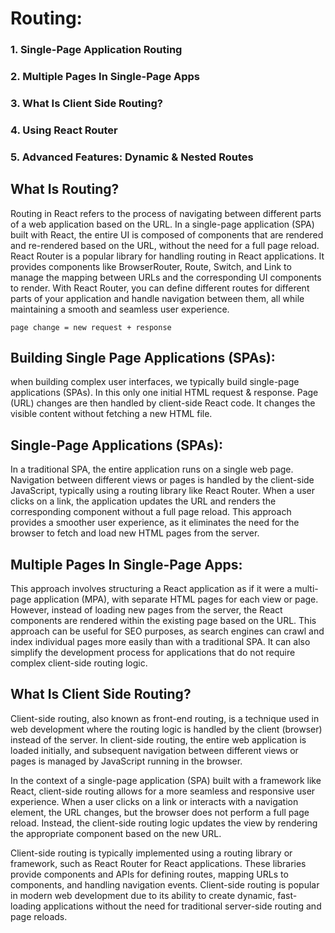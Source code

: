 # Routing:
### 1. Single-Page Application Routing
### 2. Multiple Pages In Single-Page Apps
### 3. What Is Client Side Routing?
### 4. Using React Router
### 5. Advanced Features: Dynamic & Nested Routes

## What Is Routing?
Routing in React refers to the process of navigating between different parts of a web application based on the URL. In a single-page application (SPA) built with React, the entire UI is composed of components that are rendered and re-rendered based on the URL, without the need for a full page reload. React Router is a popular library for handling routing in React applications. It provides components like BrowserRouter, Route, Switch, and Link to manage the mapping between URLs and the corresponding UI components to render. With React Router, you can define different routes for different parts of your application and handle navigation between them, all while maintaining a smooth and seamless user experience.

`page change = new request + response`

## Building Single Page Applications (SPAs):
when building complex user interfaces, we typically build single-page applications (SPAs). In this only one initial HTML request & response. Page (URL) changes are then handled by client-side React code. It changes the visible content without fetching a new HTML file.

## Single-Page Applications (SPAs):
In a traditional SPA, the entire application runs on a single web page. Navigation between different views or pages is handled by the client-side JavaScript, typically using a routing library like React Router. When a user clicks on a link, the application updates the URL and renders the corresponding component without a full page reload. This approach provides a smoother user experience, as it eliminates the need for the browser to fetch and load new HTML pages from the server.

## Multiple Pages In Single-Page Apps:
This approach involves structuring a React application as if it were a multi-page application (MPA), with separate HTML pages for each view or page. However, instead of loading new pages from the server, the React components are rendered within the existing page based on the URL. This approach can be useful for SEO purposes, as search engines can crawl and index individual pages more easily than with a traditional SPA. It can also simplify the development process for applications that do not require complex client-side routing logic.

## What Is Client Side Routing?
Client-side routing, also known as front-end routing, is a technique used in web development where the routing logic is handled by the client (browser) instead of the server. In client-side routing, the entire web application is loaded initially, and subsequent navigation between different views or pages is managed by JavaScript running in the browser.

In the context of a single-page application (SPA) built with a framework like React, client-side routing allows for a more seamless and responsive user experience. When a user clicks on a link or interacts with a navigation element, the URL changes, but the browser does not perform a full page reload. Instead, the client-side routing logic updates the view by rendering the appropriate component based on the new URL.

Client-side routing is typically implemented using a routing library or framework, such as React Router for React applications. These libraries provide components and APIs for defining routes, mapping URLs to components, and handling navigation events. Client-side routing is popular in modern web development due to its ability to create dynamic, fast-loading applications without the need for traditional server-side routing and page reloads.

